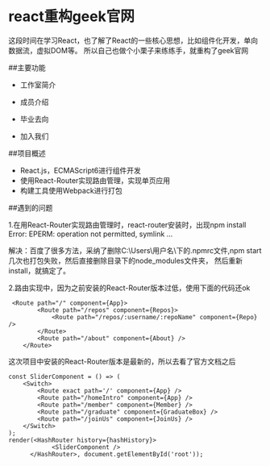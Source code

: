 ﻿# react重构geek官网

这段时间在学习React，也了解了React的一些核心思想，比如组件化开发，单向数据流，虚拟DOM等。
所以自己也做个小栗子来练练手，就重构了geek官网

##主要功能

- 工作室简介

- 成员介绍

- 毕业去向

- 加入我们

##项目概述
- React.js，ECMAScript6进行组件开发
- 使用React-Router实现路由管理，实现单页应用
- 构建工具使用Webpack进行打包

##遇到的问题

1.在用React-Router实现路由管理时，react-router安装时，出现npm install Error: EPERM: operation not permitted, symlink ...

解决：百度了很多方法，采纳了删除C:\Users\用户名\下的.npmrc文件,npm start几次也打包失败，然后直接删除目录下的node_modules文件夹，
然后重新install，就搞定了。

2.路由实现中，因为之前安装的React-Router版本过低，使用下面的代码还ok

```
 <Route path="/" component={App}>
        <Route path="/repos" component={Repos}>
            <Route path="/repos/:username/:repoName" component={Repo} />
        </Route>
        <Route path="/about" component={About} />
    </Route>
```
这次项目中安装的React-Router版本是最新的，所以去看了官方文档之后

```
const SliderComponent = () => (
    <Switch>
        <Route exact path='/' component={App} />
        <Route path="/homeIntro" component={App} />
        <Route path="/member" component={Member} />
        <Route path="/graduate" component={GraduateBox} />
        <Route path="/joinUs" component={JoinUs} />
    </Switch>
);
render(<HashRouter history={hashHistory}>
            <SliderComponent />
      </HashRouter>, document.getElementById('root'));

```